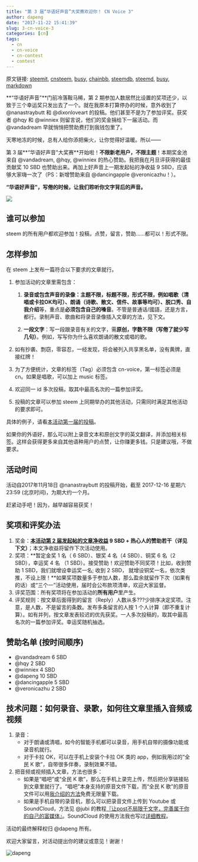 ```yaml
---
title: "第 3 届“华语好声音”大奖赛欢迎你！ CN Voice 3"
author: dapeng
date: "2017-11-22 15:41:39"
slug: 3-cn-voice-3
categories: [cn]
tags: 
  - cn
  - cn-voice
  - cn-contest
  - contest
---
```


原文链接: [steemit](https://steemit.com/cn/@dapeng/3-cn-voice-3), [cnsteem](https://cnsteem.com/cn/@dapeng/3-cn-voice-3), [busy](https://busy.org/cn/@dapeng/3-cn-voice-3), [chainbb](https://chainbb.com/cn/@dapeng/3-cn-voice-3), [steemdb](https://steemdb.com/cn/@dapeng/3-cn-voice-3), [steemd](https://steemd.com/cn/@dapeng/3-cn-voice-3), [busy](https://busy.org/cn/@dapeng/3-cn-voice-3), [markdown](https://raw.githubusercontent.com/pzhaonet/steem_dapeng/master/content/post/3-cn-voice-3.md)

**“华语好声音"**门前冷落鞍马稀，第 2 期参加人数居然比设置的奖项还少，以致于三个幸运奖只发出去了一个。就在我原本打算停办的时候，意外收到了 @nanastraybutt 和 @dixonloveart 的投稿。他们甚至不是为了参加评奖。获奖者 @hqy 和 @winniex 则留言说，他们的奖金捐给下一届活动。而 @vandadream 早就悄悄把赞助费打到我钱包里了。




天寒地冻的时候，总有人给你添把柴火，让你觉得好温暖。所以——



第 3 届**“华语好声音"大奖赛**开始啦！**不限新老用户，不限主题**！本期奖金池来自 @vandadream, @hqy, @winniex 的热心赞助。我把我在月旦评获得的最佳贡献奖 10 SBD 也赞助出来。再加上好声音上一期发起帖的净收益 9 SBD，应该够大家嗨一次了（PS：新增赞助来自 @dancingapple @veronicazhu！）。



**“华语好声音”，写倦的时候，让我们聆听你文字背后的声音。**

![](https://steemitimages.com/DQmZWJqGdRqMnXDeXFRHbUzbPsEon1hq7fU9dtGzAadvUUv/cn-voice.jpg)

## 谁可以参加

steem 的所有用户都欢迎参加！投稿，点赞，留言，赞助……都可以！形式不限。

## 怎样参加

在 steem 上发布一篇符合以下要求的文章就行。

1. 参加活动的文章里需包含：
   1. **录音或包含声音的录像：主题不限，标题不限，形式不限，例如唱歌（清唱或卡拉OK均可）、朗诵（诗歌、散文、信件、故事等均可）、脱口秀、自我介绍**等，重点是**必须包含自己的嗓音**。不管是普通话/國語，还是方言，都行。录制声音、歌曲和将录音录像插入文章的方法，见下文。

   2. **一段文字**：写一段跟录音有关的文字，需**原创，字数不限（写倦了就少写几句）**。例如，写写你为什么喜欢朗诵的散文或唱的歌。

2. 如有抄袭、剽窃，零容忍，一经发现，将会被列入共享黑名单，没有黄牌，直接红牌！
3. 为了方便统计，文章的标签（Tag）必须包含 cn-voice，第一标签必须是 cn。如果是唱歌，可以加上 music 标签。
4. 欢迎同一 id 多次投稿，取其中最高名次的一篇参加评奖。
5. 投稿的文章可以参加 steem 上同期举办的其他活动，只需同时满足其他活动的要求即可。

具体的例子，请看[本活动第一届的投稿](https://cnsteem.com/cn/@dapeng/1-or-award-ceremony-for-the-welcome-prize-new-steemians)。

如果你的外语好，那么可以附上录音文本和原创文字的英文翻译，并添加相关标签。这样会获得更多来自其他语种用户的点赞，让你赚更多钱。只是建议哦，不做要求。

## 活动时间

活动自2017年11月18日 @nanastraybutt 的投稿开始，截至 2017-12-16 星期六 23:59 (北京时间)，为期大约一个月。

赶紧动手吧！因为，越早越容易获奖！

## 奖项和评奖办法

1. 奖金：**[本活动第 2 届发起帖的文章净收益](https://steemit.com/cn/@dapeng/cn-voice-2) 9 SBD + 热心人的赞助若干（详见下文）**；本文净收益将留作下次活动使用。
2. 奖项：**暂定金奖 1 名（ 6 SBD）、银奖 4 名（4 SBD）、铜奖 6 名（2 SBD），幸运奖 4 名 （1 SBD）。接受赞助！欢迎赞助不同奖项！比如，收到赞助 1 SBD，我们就增设幸运奖一名; 收到 2 SBD， 就增设铜奖一名，依次类推，不设上限！**如果奖项数量多于参加人数，那么盈余就留作下次（如果有的话）或“三个一”活动使用，届时会公布款项清单，欢迎大家监督。
3. 评奖范围：所有奖项将在参加活动的**所有用户**里产生。
4. 评奖规则：按文章后面得到的留言（Reply）人数从多???少排序决定奖项。注意，是人数，不是留言的条数。发布多条留言的人按 1 个人计算（即不重复计算）。如有并列，按文章发表较迟的优先获奖。一人多次投稿的，取其中最高名次的一篇参加评奖。幸运奖随机抽选。

## 赞助名单 (按时间顺序)

- @vandadream 6 SBD
- @hqy 2 SBD
- @winniex 4 SBD
- @dapeng 10 SBD
- @dancingapple 5 SBD
- @veronicazhu 2 SBD



## 技术问题：如何录音、录歌，如何往文章里插入音频或视频

1. 录音：
   - 对于朗诵或清唱，如今的智能手机都可以录音，用手机自带的摄像功能或录音机就行。
   - 对于卡拉 OK，可以在手机上安装个卡拉 OK 类的 app，例如我用过的“全民 K 歌”，自带很多伴奏，录制效果不错。
2. 把音频或视频插入文章，方法也很多：
   - 如果是“唱吧”或“全民 K 歌”，那么在手机上录完上传，然后把分享链接贴到文章里就行了。“唱吧”本身支持的原音文件下载，而“全民 K 歌”的原音文件可以用[我介绍的方法](https://cnsteem.com/cn/@dapeng/ok)免费无限量下载。
   - 如果是手机自带的录音机，那么可以把录音文件上传到 Youtube 或 SoundCloud，方法见 @jubi 的教程[『让post不局限于文字，完善属于你的自己的富媒体』](https://steemit.com/cn/@jubi/post)。SoundCloud 的使用方法我也写过[详细教程](https://steemit.com/cn/@dapeng/tips-how-to-embed-music-or-sound-into-a-steem-post)。

活动的最终解释权归 @dapeng 所有。

欢迎大家留言，对活动提出你的建议或意见！谢谢！

![dapeng](https://steemitimages.com/DQmeYUwQ7Juorgd79o6D5E34BnUYxwfmLxYH4cApgPRhRf6/end2.jpg)
